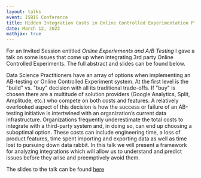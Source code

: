 ```yaml
---
layout: talks
event: ISBIS Conference
title: Hidden Integration Costs in Online Controlled Experimentation Platforms
date: March 12, 2023
mathjax: true
---
```


For an Invited Session entitled _Online Experiements and A/B Testing_ I gave a talk on some issues that come up when integrating 3rd party Online Controlled Experiments. The full abstract and slides can be found below. 

Data Science Practitioners have an array of options when implementing an AB-testing or Online Controlled Experiment system. At the first level is the "build" vs. "buy" decision with all its traditional trade-offs.  If "buy" is chosen there are a multitude of solution providers (Google Analytics, Split, Amplitude, etc.) who compete on both costs and features. A relatively overlooked aspect of this decision is how the success or failure of an AB-testing initiative is intertwined with an organization’s current data infrastructure. Organizations frequently underestimate the total costs to integrate with a third-party system and, in doing so, can end up choosing a suboptimal option. These costs can include engineering time, a loss of product features, time spent importing and exporting data as well as time lost to pursuing down data rabbit. In this talk we will present a framework for analyzing integrations which will allow us to understand and predict issues before they arise and preemptively avoid them.


The slides to the talk can be found [here](/assets/ABTestingIntegration_2.pdf)